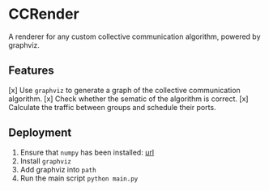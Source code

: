 # CCRender
A renderer for any custom collective communication algorithm, powered by graphviz.

## Features
[x] Use `graphviz` to generate a graph of the collective communication algorithm.
[x] Check whether the sematic of the algorithm is correct.
[x] Calculate the traffic between groups and schedule their ports.

## Deployment

1. Ensure that `numpy` has been installed: [url](https://www.graphviz.org/download/)
2. Install `graphviz`
3. Add graphviz into `path`
4. Run the main script `python main.py`